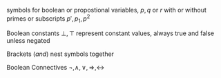 symbols for boolean or propostional variables, $p,q$ or $r$ with or without primes or subscripts $p',p_1,p^2$

Boolean constants 
$\bot,\top$
represent constant values, always true and false unless negated

Brackets
$(and)$
nest symbols together

Boolean Connectives
$\neg,\land,\lor,\Rightarrow,\leftrightarrow$




